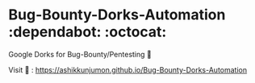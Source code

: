 # Bug-Bounty-Dorks-Automation :dependabot: :octocat:
Google Dorks for Bug-Bounty/Pentesting :star_struck: 

Visit :robot: : https://ashikkunjumon.github.io/Bug-Bounty-Dorks-Automation

